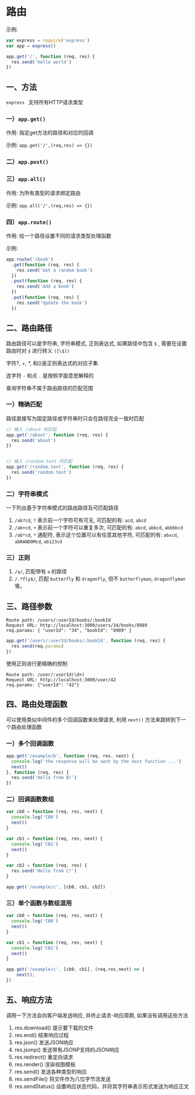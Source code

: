 # 路由

示例: 

```js
var express = require('express')
var app = express()

app.get('/', function (req, res) {
  res.send('hello world')
})
```

## 一、方法

`express ` 支持所有HTTP请求类型

### 一）`app.get()` 

作用: 指定get方法的路径和对应的回调

示例: `app.get('/',(req,res) => {})` 

### 二）`app.post()`
### 三）`app.all()` 

作用: 为所有类型的请求绑定路由

示例: `app.all('/',(req,res) => {})` 

### 四）`app.route()`

作用: 给一个路径设置不同的请求类型处理函数

示例: 

```js
app.route('/book')
  .get(function (req, res) {
    res.send('Get a random book')
  })
  .post(function (req, res) {
    res.send('Add a book')
  })
  .put(function (req, res) {
    res.send('Update the book')
  })
```

## 二、路由路径

路由路径可以是字符串, 字符串模式, 正则表达式, 如果路径中包含 `$` , 需要在设置路由时对 `$` 进行转义 `([\$])`

字符?, +, *, 和()是正则表达式的对应子集

连字符 `-` 和点 `.` 是按照字面意思解释的

查询字符串不属于路由路径的匹配范围

### 一）精确匹配

路径直接写为固定路径或字符串时只会在路径完全一致时匹配

```js
// 输入 /about 时匹配
app.get('/about', function (req, res) {
  res.send('about')
})


// 输入 /random.text 时匹配
app.get('/random.text', function (req, res) {
  res.send('random.text')
})
```

### 二）字符串模式

一下列出基于字符串模式的路由路径及可匹配路径

1. `/ab?cd`, `?` 表示前一个字符可有可无, 可匹配的有: `acd`, `abcd`
2. `/ab+cd`, `+` 表示前一个字符可以重复多次, 可匹配的有: `abcd`, `abbcd`, `abbbbcd`
3. `/ab*cd`, `*` 通配符, 表示这个位置可以有任意其他字符, 可匹配的有: `abxcd`, `abRANDOMcd`, `ab123cd`

### 三）正则

1. `/a/`, 匹配带有 `a` 的路径
2. `/.*fly$/`, 匹配 `butterfly` 和 `dragonfly`, 但不 `butterflyman`, `dragonflyman`等。

## 三、路径参数

	Route path: /users/:userId/books/:bookId
	Request URL: http://localhost:3000/users/34/books/8989
	req.params: { "userId": "34", "bookId": "8989" }
	
```js
app.get('/users/:userId/books/:bookId', function (req, res) {
  res.send(req.params)
})
```

使用正则进行更精确的控制

	Route path: /user/:userId(\d+)
	Request URL: http://localhost:3000/user/42
	req.params: {"userId": "42"}
	
## 四、路由处理函数

可以使用类似中间件的多个回调函数来处理请求, 利用 `next()` 方法来跳转到下一个路由处理函数

### 一）多个回调函数

```js
app.get('/example/b', function (req, res, next) {
  console.log('the response will be sent by the next function ...')
  next()
}, function (req, res) {
  res.send('Hello from B!')
})
```

### 二）回调函数数组

```js
var cb0 = function (req, res, next) {
  console.log('CB0')
  next()
}

var cb1 = function (req, res, next) {
  console.log('CB1')
  next()
}

var cb2 = function (req, res) {
  res.send('Hello from C!')
}

app.get('/example/c', [cb0, cb1, cb2])
```

### 三）单个函数与数组混用

```js
var cb0 = function (req, res, next) {
  console.log('CB0')
  next()
}

var cb1 = function (req, res, next) {
  console.log('CB1')
  next()
}

app.get('/example/c', [cb0, cb1], (req,res,next) => {
	next();
})
```

## 五、响应方法

调用一下方法会向客户端发送响应, 并终止请求-响应周期, 如果没有调用这些方法

1. res.download()	提示要下载的文件
2. res.end()	结束响应过程
3. res.json()	发送JSON响应
4. res.jsonp()	发送带有JSONP支持的JSON响应
5. res.redirect()	重定向请求
6. res.render()	渲染视图模板
7. res.send()	发送各种类型的响应
8. res.sendFile()	将文件作为八位字节流发送
9. res.sendStatus()	设置响应状态代码，并将其字符串表示形式发送为响应正文